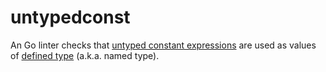 # untypedconst
An Go linter checks that [untyped constant expressions](https://go.dev/blog/constants) are used as values of [defined type](https://go.dev/ref/spec#Type_definitions) (a.k.a. named type).

